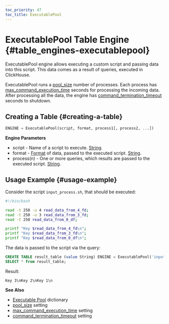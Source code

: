 ```yaml
---
toc_priority: 47
toc_title: ExecutablePool
---
```


# ExecutablePool Table Engine {#table_engines-executablepool}

ExecutablePool engine allows executing a custom script and passing data into this script. This data comes as a result of queries, executed in ClickHouse. 

ExecutablePool runs a [pool_size](../../../operations/settings/settings.md#pool_size) number of processes. Each process has [max_command_execution_time](../../../operations/settings/settings.md#max_command_execution_time) seconds for processing the incoming data. After processing all the data, the engine has [command_termination_timeout](../../../operations/settings/settings.md#command_termination_timeout) seconds to shutdown.

## Creating a Table {#creating-a-table}

``` sql
ENGINE = ExecutablePool(script, format, process1[, process2, ...])
```

**Engine Parameters**

- script - Name of a script to execute. [String](../../../sql-reference/data-types/string.md).
- format - [Format](../../../interfaces/formats.md) of data, passed to the executed script. [String](../../../sql-reference/data-types/string.md).
- process(n) - One or more queries, which results are passed to the executed script. [String](../../../sql-reference/data-types/string.md).

## Usage Example {#usage-example}

Consider the script `input_process.sh`, that should be executed:

```bash
#!/bin/bash

read -t 250 -u 4 read_data_from_4_fd;
read -t 250 -u 3 read_data_from_3_fd;
read -t 250 read_data_from_0_df;

printf "Key $read_data_from_4_fd\n";
printf "Key $read_data_from_3_fd\n";
printf "Key $read_data_from_0_df\n";
```

The data is passed to the script via the query:

``` sql
CREATE TABLE result_table (value String) ENGINE = ExecutablePool('input_process.sh', 'TabSeparated', (SELECT 1), (SELECT 2), (SELECT 3));
SELECT * from result_table;
```

Result:

```text
Key 3\nKey 2\nKey 1\n
```

**See Also**

-   [Executable Pool](../../../sql-reference/dictionaries/external-dictionaries/external-dicts-dict-sources.md#dicts-external_dicts_dict_sources-executable_pool) dictionary
-   [pool_size](../../../operations/settings/settings.md#pool_size) setting
-   [max_command_execution_time](../../../operations/settings/settings.md#max_command_execution_time) setting
-   [command_termination_timeout](../../../operations/settings/settings.md#command_termination_timeout) setting